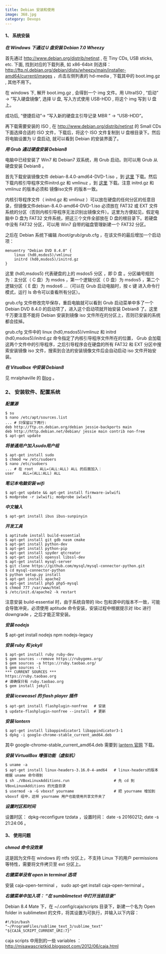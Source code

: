 ```yaml
---
title: Debian 安装和使用
image: 368.jpg
category: Devops
---
```


#### 1、 系统安装

***在 Windows 下通过 U 盘安装 Debian 7.0 Wheezy***

首先通过 <http://www.debian.org/distrib/netinst> , 在 Tiny CDs, USB sticks, etc. 下面, 找到对应的下载列表, 如 x86-64bit 则选择：<http://ftp.nl.debian.org/debian/dists/wheezy/main/installer-amd64/current/images> ，点击左侧列表的 hd-media , 下载其中的 boot.img.gz , 其他不用下。

在 windows 下, 解开 boot.img.gz , 会得到一个 img 文件。用 UltraISO , “启动” -> ”写入硬盘镜像”, 选择 U 盘, 写入方式使用 USB-HDD , 将这个 img 写到 U 盘上。

成功后, “便捷启动”-> “写入新的硬盘主引导记录 MBR ” -> “USB-HDD”。

再下载需要安装的 ISO , 在 <http://www.debian.org/distrib/netinst> 的 Small CDs 下面选择合适的 ISO 文件，下载后，将这个 ISO 文件复制到 U 盘根目录下。然后将电脑设置为 U 盘启动, 就可以看到 Debian 的安装界面了。

***用 Grub 通过硬盘安装 Debian8***

电脑中已经安装了 Win7 和 Debian7 双系统，用 Grub 启动。则可以用 Grub 从硬盘安装 Debian8 。

首先下载安装镜像文件 debian-8.4.0-amd64-DVD-1.iso ，到 [这里](http://cdimage.debian.org/debian-cd/8.4.0/amd64/bt-dvd/) 下载。然后下载内核引导程序文件initrd.gz 和 vmlinuz ，到 [这里](http://ftp.nl.debian.org/debian/dists/Debian8.4/main/installer-amd64/current/images/hd-media/) 下载。注意 initrd.gz 和 vmlinuz 的版本必须和 镜像iso文件 的版本一致。

内核引导程序文件（ initrd.gz 和 vmlinuz ）可以放在硬盘的任何分区的任意目录，但镜像文件debian-8.4.0-amd64-DVD-1.iso 必须放在 FAT32 或 EXT 文件系统的分区（否则内核引导程序无法识别出镜像文件）。这里为方便起见，假定电脑中 D 盘为 FAT32 文件系统，把这三个文件全部放在 D 盘的根目录下。若硬盘中没有 FAT32 分区，可以用 Win7 自带的磁盘管理新建一个 FAT32 分区。

之后在 Debian 系统下编辑 /boot/grub/grub.cfg ，在该文件的最后增加一个启动项：

```
menuentry "Debian DVD 8.4.0" {
    linux (hd0,msdos5)/vmlinuz
    initrd (hd0,msdos5)/initrd.gz
}
```

这里 (hd0,msdos5) 代表硬盘的上的 msdos5 分区 ，即 D 盘 。分区编号规则为：主分区（ C 盘）为 msdos ，第一个逻辑分区（ D 盘）为 msdos5 ，第二个逻辑分区（ E 盘）为 msdos6 ...（可以在 Grub 启动电脑时，按 c 键 进入命令行模式，运行 ls 命令可以查看所有分区）。

grub.cfg 文件修改完毕保存，重启电脑就可以看到 Grub 启动菜单中多了一个 Debian DVD 8.4.0 的启动项了，进入这个启动项就开始安装 Debian8 了。这里千万要注意不能将 Debian 安装到镜像 iso 文件所在的分区上，否则已安装的系统都会挂掉。

grub.cfg 文件中的 linux (hd0,msdos5)/vmlinuz 和 initrd (hd0,msdos5)/initrd.gz 命令指定了内核引导程序文件所在的位置， Grub 会加载这两个文件中的引导程序，之后引导程序会在硬盘的所有 FAT32 和 EXT 分区中搜索安装镜像 iso 文件，搜索到合法的安装镜像文件后会自动启动 iso 文件开始安装。

***在 Vitualbox 中安装 Debian8***

见 mralphaville 的 [Blog](https://mralphaville.wordpress.com/2015/05/01/how-to-install-debian-8-jessie-as-a-virtual-machine) 。

### 2、 安装软件、配置系统

***配置源***

```
$ su
$ nano /etc/apt/sources.list
... # 只保留以下两行:
deb http://ftp.cn.debian.org/debian jessie-backports main
deb http://http.debian.net/debian/ jessie main contrib non-free
$ apt-get update
```

***将普通用户加入sudo用户组***

```
$ apt-get install sudo
$ chmod +w /etc/sudoers
$ nano /etc/sudoers
... # 在 root   ALL=(ALL:ALL) ALL 的后面加入：
user    ALL=(ALL:ALL) ALL
```

***笔记本电脑安装 wifi***

```
$ apt-get update && apt-get install firmware-iwlwifi
$ modprobe -r iwlwifi; modprobe iwlwifi
```

***中文输入***

```
$ apt-get install ibus ibus-sunpinyin
```

***开发工具***

```
$ aptitude install build-essential
$ apt-get install git gdb nasm cmake
$ apt-get install python-dev
$ apt-get install python-pip
$ apt-get install spyder qtcreator
$ apt-get install openssl libssl-dev
$ apt-get install mysql-server
$ git clone https://github.com/mysql/mysql-connector-python.git
$ cd mysql-connector-python
$ python setup.py install
$ apt-get install apache2
$ apt-get install php5 php5-mysql
$ chmod 777 /var/www/html
$ /etc/init.d/apache2 -k restart
```    

注意安装 build-essential 时，由于系统自带的 libc 包和源中的版本不一致，可能会导致冲突，必须使用 aptitude 命令安装，安装过程中根据提示对 libc 进行 downgrade ，之后才能正常安装。

***安装 nodejs***

$ apt-get install nodejs npm nodejs-legacy

***安装 ruby 和 jekyll***

```
$ apt-get install ruby ruby-dev
$ gem sources --remove https://rubygems.org/
$ gem sources -a https://ruby.taobao.org/
$ gem sources -l
*** CURRENT SOURCES ***
https://ruby.taobao.org
# 请确保只有 ruby.taobao.org
$ gem install jekyll
```

***安装 iceweasel 的 flash player 插件***

```
$ apt-get install flashplugin-nonfree   # 安装
$ update-flashplugin-nonfree --install  # 更新
```

***安装 lantern***

```
$ apt-get install libappindicator1 libappindicator3-1
$ dpkg -i google-chrome-stable_current_amd64.deb
```

其中 google-chrome-stable_current_amd64.deb 需要到 [lantern 官网](https://github.com/getlantern/lantern) 下载。

***安装 VirtualBox 增强功能（虚拟机）***

```
$ uname -a
$ apt-get install linux-headers-3.16.0-4-amd64   # linux-headers的版本根据 uname 命令得到
$ sh ./VBoxLinuxAdditions.run                    # 先 cd 到 VBoxLinuxAdditions 的光盘目录
$ usermod -a -G vboxsf yourname                  # 把 yourname 增加到 vboxsf 组中，这样 yourname 用户也能使用共享文件夹了
```

***设置时区和时间***

设置时区： dpkg-reconfigure tzdata ，设置时间： date -s 20160212; date -s 21:24:06 。

#### 3、 使用问题

***chmod 命令没效果***

这是因为文件在 windows 的 ntfs 分区上，不支持 Linux 下的用户 permissions 等特性，需要将文件拷贝至 ext 分区上。

***右键菜单没有 open in terminal 选项***

安装 caja-open-terminal ， sudo apt-get install caja-open-terminal  。

***右键菜单中加入项： “在 sumblimetext 中打开当前目录”***

Debian 8.4 Mate 下，在  ~/.config/caja/scripts  目录下，新建一个名为  Open folder in sublimetext  的文件，将其设置为可执行，并输入以下内容：

```
#!/bin/bash
"~/ProgramFiles/sublime_text_3/sublime_text" "${CAJA_SCRIPT_CURRENT_URI:7}"
```

caja scripts 中用到的一些 variables ： <http://misawascriptkid.blogspot.com/2012/06/caja.html>